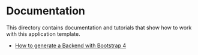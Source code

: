 Documentation
=============

This directory contains documentation and tutorials that show how to work with this application template.

- [How to generate a Backend with Bootstrap 4](backend-bootstrap4.md)
